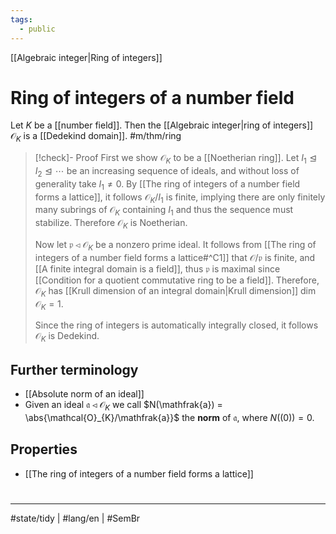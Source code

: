 ```yaml
---
tags:
  - public
---
```

[[Algebraic integer|Ring of integers]]
# Ring of integers of a number field

Let $K$ be a [[number field]]. 
Then the [[Algebraic integer|ring of integers]] $\mathcal{O}_{K}$ is a [[Dedekind domain]]. #m/thm/ring

> [!check]- Proof
> First we show $\mathcal{O}_{K}$ to be a [[Noetherian ring]].
> Let $I_{1} \trianglelefteq I_{2} \trianglelefteq \cdots$ be an increasing sequence of ideals, and without loss of generality take $I_{1} \neq 0$.
> By [[The ring of integers of a number field forms a lattice]], it follows $\mathcal{O}_{K} / I_{1}$ is finite, implying there are only finitely many subrings of $\mathcal{O}_{K}$ containing $I_{1}$ and thus the sequence must stabilize.
> Therefore $\mathcal{O}_{K}$ is Noetherian.
> 
> Now let $\mathfrak{p} \triangleleft \mathcal{O}_{K}$ be a nonzero prime ideal.
> It follows from [[The ring of integers of a number field forms a lattice#^C1]] that $\mathcal{O}/\mathfrak{p}$ is finite,
> and [[A finite integral domain is a field]], thus $\mathfrak{p}$ is maximal since [[Condition for a quotient commutative ring to be a field]].
> Therefore, $\mathcal{O}_{K}$ has [[Krull dimension of an integral domain|Krull dimension]] $\dim \mathcal{O}_{K} = 1$.
> 
> Since the ring of integers is automatically integrally closed, it follows $\mathcal{O}_{K}$ is Dedekind. <span class="QED"/>

## Further terminology

- [[Absolute norm of an ideal]]
- Given an ideal $\mathfrak{a} \triangleleft \mathcal{O}_{K}$ we call $N(\mathfrak{a}) = \abs{\mathcal{O}_{K}/\mathfrak{a}}$ the **norm** of $\mathfrak{a}$, where $N((0))=0$.

## Properties

- [[The ring of integers of a number field forms a lattice]]


#
---
#state/tidy | #lang/en | #SemBr
